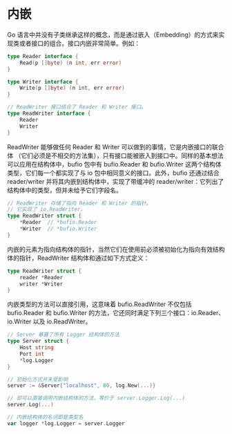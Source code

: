 # 内嵌

Go 语言中并没有子类继承这样的概念，而是通过嵌入（Embedding）的方式来实现类或者接口的组合。接口内嵌非常简单。例如：

```go
type Reader interface {
	Read(p []byte) (n int, err error)
}

type Writer interface {
	Write(p []byte) (n int, err error)
}

// ReadWriter 接口结合了 Reader 和 Writer 接口。
type ReadWriter interface {
	Reader
	Writer
}
```

ReadWriter 能够做任何 Reader 和 Writer 可以做到的事情，它是内嵌接口的联合体 （它们必须是不相交的方法集），只有接口能被嵌入到接口中。同样的基本想法可以应用在结构体中，bufio 包中有 bufio.Reader 和 bufio.Writer 这两个结构体类型，它们每一个都实现了与 io 包中相同意义的接口。此外，bufio 还通过结合 reader/writer 并将其内嵌到结构体中，实现了带缓冲的 reader/writer：它列出了结构体中的类型，但并未给予它们字段名。

```go
// ReadWriter 存储了指向 Reader 和 Writer 的指针。
// 它实现了 io.ReadWriter。
type ReadWriter struct {
	*Reader  // *bufio.Reader
	*Writer  // *bufio.Writer
}
```

内嵌的元素为指向结构体的指针，当然它们在使用前必须被初始化为指向有效结构体的指针，ReadWriter 结构体和通过如下方式定义：

```go
type ReadWriter struct {
	reader *Reader
	writer *Writer
}
```

内嵌类型的方法可以直接引用，这意味着 bufio.ReadWriter 不仅包括 bufio.Reader 和 bufio.Writer 的方法，它还同时满足下列三个接口：io.Reader、io.Writer 以及 io.ReadWriter。

```go
// Server 暴露了所有 Logger 结构体的方法
type Server struct {
    Host string
    Port int
    *log.Logger
}

// 初始化方式并未受影响
server := &Server{"localhost", 80, log.New(...)}

// 却可以直接调用内嵌结构体的方法，等价于 server.Logger.Log(...)
server.Log(...)

// 内嵌结构体的名词即是类型名
var logger *log.Logger = server.Logger
```
